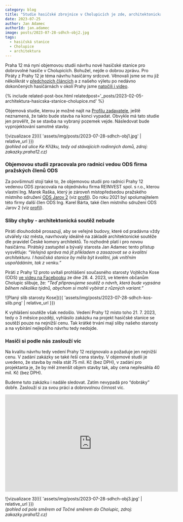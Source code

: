 ```yaml
---
category: blog
title: "Studie hasičské zbrojnice v Cholupicích je zde, architektonická soutěž i přes slib starosty nebude"
date: 2023-07-25
author: Jan Adamec
authorId: jan.adamec
image: posts/2023-07-28-sdhch-obj2.jpg
tags:
  - hasičská stanice
  - Cholupice
  - architektura
---
```


Praha 12 má nyní objemovou studii návrhu nové hasičské stanice pro dobrovolné hasiče v Cholupicích. Bohužel, nejde o dobrou zprávu. Pro Piráty z Prahy 12 je téma návrhu hasičárny srdcové. Věnovali jsme se mu již několikrát v [předchozích článcích](https://praha12.pirati.cz/aktuality/architektura-hasicska-stanice-cholupice.html) a z našeho výletu po nedávno dokončených hasičárnách v okolí Prahy jsme [natočili i video](https://praha12.pirati.cz/aktuality/video-vylet-hasicske-stanice.html).

{% include related-post-box.html relatedpost='_posts/2023-02-05-architektura-hasicska-stanice-cholupice.md' %}

Objemová studie, kterou je možné najít na [Profilu zadavatele](https://zakazky.praha12.cz/document_2360/4188850f9f7a8302f14f26ef840cf816-2303_mcp12_objemova-studie_hasicska-zbrojnice-cholupice-pdf), ještě neznamená, že takto bude stavba na konci vypadat. Obvykle má tato studie jen prověřit, že se stavba na vybraný pozemek vejde. Následovat bude vyprojektování samotné stavby.

![vizualizace 2]({{ 'assets/img/posts/2023-07-28-sdhch-obj1.jpg' | relative_url }})<br/>
_(pohled od ulice Ke Křížku, tedy od stávajících rodinných domů, zdroj: zakazky.praha12.cz)_

### Objemovou studii zpracovala pro radnici vedou ODS firma pražských členů ODS

Za povšimnutí stojí také to, že objemovou studii pro radnici Prahy 12 vedenou ODS zpracovala na objednávku firma REINVEST spol. s r.o., kterou vlastní Ing. Marek Raška, který je zároveň místopředsedou pražského místního sdružení [ODS Jarov 2](https://www.ods.cz/ms.jarov-2) (viz [profil](https://www.ods.cz/ms.jarov-2/profil/951-marek-raska)). Do roku 2021 byl spolumajitelem této firmy další člen ODS Ing. Karel Bárta, také člen místního sdružení ODS Jarov 2 (viz [profil](https://www.ods.cz/ms.jarov-2/profil/1551-karel-barta)).

### Sliby chyby - architektonická soutěž nebude

Piráti dlouhodobě prosazují, aby se veřejné budovy, které od pradávna vždy utvářely ráz města, navrhovaly ideálně na základě architektonické soutěže dle pravidel České komory architektů. To rozhodně platí i pro novou hasičárnu. Pirátský zastupitel a bývalý starosta Jan Adamec tento přístup vysvětluje: _“Veřejná správa má jít příkladem a zasazovat se o kvalitní architekturu. I hasičská stanice by měla být kvalitní, jak vnitřním uspořádáním, tak z venku.”_

Piráti z Prahy 12 proto uvítali prohlášení současného starosty Vojtěcha Kose (ODS) [ve videu na Facebooku](https://www.facebook.com/vojtech.kos.39/posts/pfbid0Zf1GZoacsRVdQDPoeRwDJvwenM6hf4qfveKdgdYk2DutsCKCDXdbL3Z8uo5wa7A3l) ze dne 28. 4. 2023, ve kterém občanům Cholupic slibuje, že: _“Teď připravujeme soutěž o návrh, která bude vypsána během několika týdnů, abychom si mohli vybírat z různých variant.”_

![Planý slib starosty Kose]({{ 'assets/img/posts/2023-07-28-sdhch-kos-slib.png' | relative_url }})

K vyhlášení soutěže však nedošlo. Vedení Prahy 12 místo toho 21. 7. 2023, tedy o 3 měsíce později, vyhlásilo zakázku na projekt hasičské stanice se soutěží pouze na nejnižší cenu. Tak krátké trvání mají sliby našeho starosty a na vybírání nejlepšího návrhu tedy nedojde.

### Hasiči si podle nás zaslouží víc

Na kvalitu návrhu tedy vedení Prahy 12 rezignovalo a požaduje jen nejnižší cenu. V zadání zakázky se také řeší cena stavby. V objemové studii je uvedeno, že stavba by měla stát 75 mil. Kč (bez DPH), v zadání pro projektanta je, že by měl zmenšit objem stavby tak, aby cena nepřesáhla 40 mil. Kč (bez DPH).

Budeme tuto zakázku i nadále sledovat. Zatím nevypadá pro “dobráky” dobře. Zaslouží si za svou práci a dobrovolnou činnost víc.

<iframe width="560" height="315" src="https://www.youtube.com/embed/vR1hgamNmqA" title="YouTube video player" frameborder="0" allow="accelerometer; autoplay; clipboard-write; encrypted-media; gyroscope; picture-in-picture" allowfullscreen></iframe>

![vizualizace 3]({{ 'assets/img/posts/2023-07-28-sdhch-obj3.jpg' | relative_url }})<br/>
_(pohled od pole směrem od Točné směrem do Cholupic, zdroj: zakazky.praha12.cz)_


